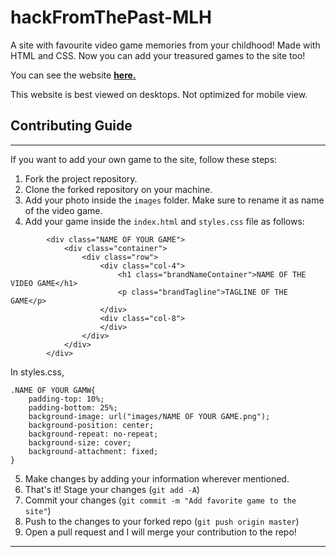 # hackFromThePast-MLH
A site with favourite video game memories from your childhood! Made with HTML and CSS.
Now you can add your treasured games to the site too!

You can see the website [**here.**](http://guptasajal411.github.io/hackFromThePast-MLH/)

This website is best viewed on desktops. Not optimized for mobile view. 

## Contributing Guide
* * *
If you want to add your own game to the site, follow these steps:

1. Fork the project repository.
2. Clone the forked repository on your machine.
3. Add your photo inside the `images` folder. Make sure to rename it as name of the video game.
4. Add your game inside the `index.html` and `styles.css` file as follows:
```
        <div class="NAME OF YOUR GAME">
            <div class="container">
                <div class="row">
                    <div class="col-4">
                        <h1 class="brandNameContainer">NAME OF THE VIDEO GAME</h1>
                        <p class="brandTagline">TAGLINE OF THE GAME</p>
                    </div>
                    <div class="col-8">
                    </div>
                </div>
            </div>
        </div>
```

In styles.css,
```
.NAME OF YOUR GAMW{
    padding-top: 10%;
    padding-bottom: 25%;
    background-image: url("images/NAME OF YOUR GAME.png");
    background-position: center;
    background-repeat: no-repeat;
    background-size: cover;
    background-attachment: fixed;
}
```

5. Make changes by adding your information wherever mentioned.
6. That's it! Stage your changes (`git add -A`)
7. Commit your changes (`git commit -m "Add favorite game to the site"`)
8. Push to the changes to your forked repo (`git push origin master`)
9. Open a pull request and I will merge your contribution to the repo!

* * *
